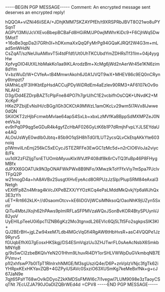 -----BEGIN PGP MESSAGE-----
Comment: An encrypted message sent deserves an encrypted reply!

hQQOA+vIZNi46iiSEA/+JDhjKMM7SKZAYPfEh/t9XRSPRbJBVT8O21wo8uPYSqnT
AGPV13MIi/JcVXEvoBbepBCBaFd8HGiRM/JP0wjMWhrKiDc9+F6CjhWq5Dw5MotT
+16oBe3qpDa2i7GRh0I+hDKxmaXxQqQFyMrPg94GQaKJRQf2W4G3m+mLad5mWHdN
CsZqAT/szNeUIuAMlxvT5i4tdFfdf/Ut0UhTKCUbdYmZDHRsTf31Im+04j4yygHw
XpfvgOIO4UtXLhbMakKo1aa9iKLArodzBm+XcMg6jWd2nAerWr45e1KN6zim8dYm
V+bzWuD/W+CVfeA+tB4MmwrAkoh6J0A1JVQT9wX+MHEV86c9EQ0nCRyny6tmpzt7
tAMhkLq1F3IHKbtEpHsdACCujPDyWiDRdEm4aEzIev90RM3+AF6107kOv9oNLAH2
D3g/Dd4EZDrpBAZTcPlpFne84PO7h7grU/hC1E2vcbifhOsCQK+UNvdK2+MXcKpF
HKeZPZbijEvNslHi/cBGg/lGh3CKCtA9MWzL1amOKcLv29wm5I7AVx8lJwwe0dQN
SKiIOKT2zHjbFcmwbMvIae64apS4SxLb+xbxLzMVfKaBBppSdMXMPZeJ0NeeVsJq
ev9rPq0P9qg5eGDuR4k4gyfZcHbAF026GyLtK6b1P7dRmjhFvpLYJLSEYdaUe4AQ
ALOsUsWyE0wdlb0Jbtq+85b9O1qSH8hTdGl1LUT2ycsQLvCkEtqAKkYte603noiq
p1WmviILnEmj256kC5xECycJSTEZRFFe3EwGC1zMc5d+n2rCIO6VoJa2viyc8/Fk
uu1dX2zFlZljgTsnETUOmbMyuuKlxWVJfP408df8k6rCvTQ3fuBp46P8FHygMBfx
dJPXX6GOATUk9N3pONAFWkPWx8B9NFo/XMwzlkToYFfxViy7mSpa7PJclvTFpQ2P
w21mogD4a+hA8AVBx2SusgtXHvEyeAcd8ORPUzJzSlp/PlupSRM84eAxaI3Netgh
vEXtfFp8Zn4Mrag4kVcJXPeBZXX/YYOzKCq4ePaLMddMkQvkjYp6aWJhQx3E3zYh
uET+Rrt662kLK+//d0saomOtcv+kE6liDGVjWCsiMNksoQ/OaoNhK9jUZyn5SxnV
QiTu4MbtJXojh62hPAws9plmlRFLaSFPMVzaWQxJSonBvKOR4BtySPUynVJ82yoV
UyEHILpTeeU0i6pcTlZNB6gKz2Mo3tgnxdL26EVIc6Qj5LTt5Fo2sgkpsSlK3Kl+
QJ2BErBH+jgLZw94xeM7Ldb4MGcVqGfi4RgAW6tHbHvsR+asC4VQQPe1Jz9Ryrv5
fGUqbEfhXG7gEosxHKSkgj/DS4ESmVqjzUu3ZHJTwrFL0sAeAcNsbX6SmkbMNYqB
g/9s5wCI2zbeBKQlvYeN2O1Hhm9LhuvRi4DY1orSHLVWWpDuGVkmbqNB7EPVmv+t
p1l2xhfswP7b0ITpT1RInlrxhNMGE/M3sgUsziQ4e/D6P+znVpIzVNjc3fgTk62i
YHRpxKExHKYavZQB+4GZPyiUSAVc0SxziO63XUSmKg7keMeBxfNk+g+cJ67JaN9e
7qjt65PaYT68wOvIkDDyoZ2kKMDSsFMWl6c7i1vegwl7LUM9098e3zTaoyCSqTNt
7EcUZJA790JOaDIZQBrWEd4d
=CPV8
-----END PGP MESSAGE-----
